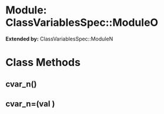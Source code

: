 # Module: ClassVariablesSpec::ModuleO
  
**Extended by:** ClassVariablesSpec::ModuleN
    



# Class Methods
## cvar_n() [](#method-c-cvar_n)
## cvar_n=(val ) [](#method-c-cvar_n=)

